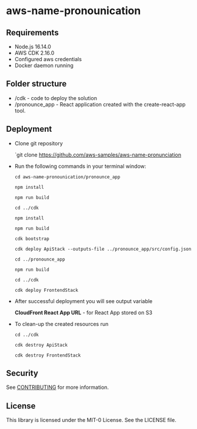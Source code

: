 # aws-name-pronounication

## Requirements
- Node.js 16.14.0
- AWS CDK 2.16.0
- Configured aws credentials
- Docker daemon running

## Folder structure

- /cdk - code to deploy the solution 
- /pronounce_app - React application created with the create-react-app tool.


## Deployment
- Clone git repository

    `git clone https://github.com/aws-samples/aws-name-pronunciation

- Run the following commands in your terminal window:

    `cd aws-name-pronounication/pronounce_app`

    `npm install`

    `npm run build`

    `cd ../cdk`

    `npm install`

    `npm run build`

    `cdk bootstrap`

    `cdk deploy ApiStack --outputs-file ../pronounce_app/src/config.json`

    `cd ../pronounce_app`

    `npm run build`

    `cd ../cdk`

    `cdk deploy FrontendStack`

- After successful deployment you will see output variable

    **CloudFront React App URL** - for React App stored on S3

- To clean-up the created resources run

    `cd ../cdk`

    `cdk destroy ApiStack`
    
    `cdk destroy FrontendStack`


## Security

See [CONTRIBUTING](CONTRIBUTING.md#security-issue-notifications) for more information.

## License

This library is licensed under the MIT-0 License. See the LICENSE file.
